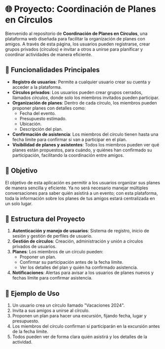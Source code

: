 # 🌐 Proyecto: Coordinación de Planes en Círculos

Bienvenido al repositorio de **Coordinación de Planes en Círculos**, una plataforma web diseñada para facilitar la organización de planes con amigos. A través de esta página, los usuarios pueden registrarse, crear grupos privados (círculos) e invitar a otros a unirse para planificar y coordinar actividades de manera eficiente.

## 🚀 Funcionalidades Principales

- **Registro de usuarios**: Permite a cualquier usuario crear su cuenta y acceder a la plataforma.
- **Círculos privados**: Los usuarios pueden crear grupos cerrados, llamados *círculos*, donde solo los miembros invitados pueden participar.
- **Organización de planes**: Dentro de cada círculo, los miembros pueden proponer planes con detalles como:
  - Fecha del evento.
  - Presupuesto estimado.
  - Ubicación.
  - Descripción del plan.
- **Confirmación de asistencia**: Los miembros del círculo tienen hasta una fecha límite para confirmar si van a participar en el plan.
- **Visibilidad de planes y asistentes**: Todos los miembros pueden ver qué planes están propuestos, para cuándo, y quiénes han confirmado su participación, facilitando la coordinación entre amigos.

## 🎯 Objetivo

El objetivo de esta aplicación es permitir a los usuarios organizar sus planes de manera sencilla y eficiente. Ya no será necesario manejar múltiples conversaciones para saber quién asistirá a un evento; con esta plataforma, toda la información sobre los planes de tus amigos estará centralizada en un solo lugar.

## 📑 Estructura del Proyecto

1. **Autenticación y manejo de usuarios**: Sistema de registro, inicio de sesión y gestión de perfiles de usuario.
2. **Gestión de círculos**: Creación, administración y unión a círculos privados de usuarios.
3. **Planes**: Los miembros de un círculo pueden:
   - Proponer un plan.
   - Confirmar su participación antes de la fecha límite.
   - Ver los detalles del plan y quién ha confirmado asistencia.
4. **Notificaciones**: Alertas para avisar a los usuarios de planes nuevos y fechas límite para confirmar asistencia.

## 📸 Ejemplo de Uso

1. Un usuario crea un círculo llamado "Vacaciones 2024".
2. Invita a sus amigos a unirse al círculo.
3. Proponen un plan para hacer una excursión, fijando fecha, lugar y presupuesto.
4. Los miembros del círculo confirman si participarán en la excursión antes de la fecha límite.
5. Todos pueden ver de forma clara quién asistirá y los detalles de la actividad.
